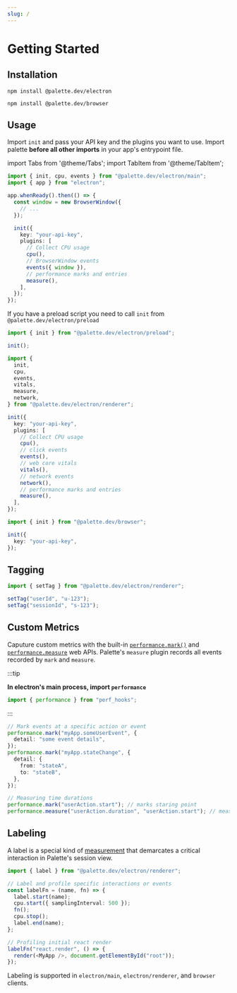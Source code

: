 ```yaml
---
slug: /
---
```


# Getting Started

## Installation

<Tabs>
<TabItem value="electron" label="Electron">

```npm2yarn
npm install @palette.dev/electron
```

</TabItem>
<TabItem value="browser" label="Browser">

```npm2yarn
npm install @palette.dev/browser
```

</TabItem>
</Tabs>

## Usage

Import `init` and pass your API key and the plugins you want to use. Import palette **before all other imports** in your app's entrypoint file.

import Tabs from '@theme/Tabs';
import TabItem from '@theme/TabItem';

<Tabs>
<TabItem value="electron" label="Electron">

```ts title="main.js (main process)"
import { init, cpu, events } from "@palette.dev/electron/main";
import { app } from "electron";

app.whenReady().then(() => {
  const window = new BrowserWindow({
    // ...
  });

  init({
    key: "your-api-key",
    plugins: [
      // Collect CPU usage
      cpu(),
      // BrowserWindow events
      events({ window }),
      // performance marks and entries
      measure(),
    ],
  });
});
```

If you have a preload script you need to call `init` from `@palette.dev/electron/preload`

```ts title="preload.js (preload process)"
import { init } from "@palette.dev/electron/preload";

init();
```

```ts title="renderer.js (renderer process)"
import {
  init,
  cpu,
  events,
  vitals,
  measure,
  network,
} from "@palette.dev/electron/renderer";

init({
  key: "your-api-key",
  plugins: [
    // Collect CPU usage
    cpu(),
    // click events
    events(),
    // web core vitals
    vitals(),
    // network events
    network(),
    // performance marks and entries
    measure(),
  ],
});
```

</TabItem>
<TabItem value="browser" label="Browser">

```ts title="index.js"
import { init } from "@palette.dev/browser";

init({
  key: "your-api-key",
});
```

</TabItem>
</Tabs>

## Tagging

```ts
import { setTag } from "@palette.dev/electron/renderer";

setTag("userId", "u-123");
setTag("sessionId", "s-123");
```

## Custom Metrics

Caputure custom metrics with the built-in [`performance.mark()`](https://developer.mozilla.org/en-US/docs/Web/API/Performance/mark) and [`performance.measure`](https://developer.mozilla.org/en-US/docs/Web/API/Performance/measure) web APIs. Palette's `measure` plugin records all events recorded by `mark` and `measure`.

:::tip

**In electron's main process, import `performance`**

```ts
import { performance } from "perf_hooks";
```

:::

```ts
// Mark events at a specific action or event
performance.mark("myApp.someUserEvent", {
  detail: "some event details",
});
performance.mark("myApp.stateChange", {
  detail: {
    from: "stateA",
    to: "stateB",
  },
});

// Measuring time durations
performance.mark("userAction.start"); // marks staring point
performance.measure("userAction.duration", "userAction.start"); // measures from starting point
```

## Labeling

A label is a special kind of [measurement](https://developer.mozilla.org/en-US/docs/Web/API/Performance/measure) that demarcates a critical interaction in Palette's session view.

```ts
import { label } from "@palette.dev/electron/renderer";

// Label and profile specific interactions or events
const labelFn = (name, fn) => {
  label.start(name);
  cpu.start({ samplingInterval: 500 });
  fn();
  cpu.stop();
  label.end(name);
};

// Profiling initial react render
labelFn("react.render", () => {
  render(<MyApp />, document.getElementById("root"));
});
```

Labeling is supported in `electron/main`, `electron/renderer`, and `browser` clients.
